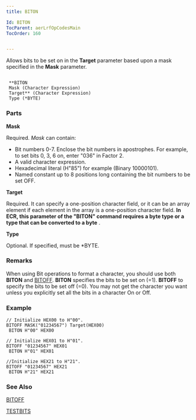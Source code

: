 ```yaml
---
title: BITON

Id: BITON
TocParent: aerLrfOpCodesMain
TocOrder: 160


---
```


Allows bits to be set on in the **Target** parameter based upon a mask specified in the **Mask** parameter. 

```

 **BITON
 Mask (Character Expression)
 Target** (Character Expression)
 Type (*BYTE)
```

### Parts

**Mask** 

Required. *Mask* can contain: 

- Bit numbers 0-7. Enclose the bit numbers in apostrophes. For example, to set bits 0, 3, 6 on, enter "036" in Factor 2.
- A valid character expression.
- Hexadecimal literal (H"85") for example (Binary 10000101).
- Named constant up to 8 positions long containing the bit numbers to be set OFF.


**Target** 

Required. It can specify a one-position character field, or it can be an array element if each element in the array is a one-position character field. **In ECR, this parameter of the "BITON" command requires a byte type or a type that can be converted to a byte** .


**Type** 

Optional. If specified, must be *BYTE.


### Remarks
When using Bit operations to format a character, you should use both **BITON** and [BITOFF](BITOFF.html). **BITON** specifies the bits to be set on (=1). **BITOFF** to specify the bits to be set off (=0). You may not get the character you want unless you explicitly set all the bits in a character On or Off. 

### Example

```
// Initialize HEX00 to H"00".
BITOFF MASK("01234567") Target(HEX00)
 BITON H"00" HEX00

// Initialize HEX01 to H"01".
BITOFF "01234567" HEX01
 BITON H"01" HEX01

//Initialize HEX21 to H"21".
BITOFF "01234567" HEX21 
 BITON H"21" HEX21
```

### See Also
[BITOFF](BITOFF.html)

[TESTBITS](TESTBITS.html) 
